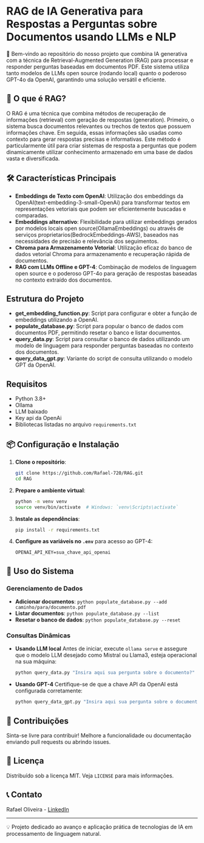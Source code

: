 # RAG de IA Generativa para Respostas a Perguntas sobre Documentos usando LLMs e NLP

🚀 Bem-vindo ao repositório do nosso projeto que combina IA generativa com a técnica de Retrieval-Augmented Generation (RAG) para processar e responder perguntas baseadas em documentos PDF. Este sistema utiliza tanto modelos de LLMs open source (rodando local) quanto o poderoso GPT-4o da OpenAI, garantindo uma solução versátil e eficiente.

## 🌟 O que é RAG?

O RAG é uma técnica que combina métodos de recuperação de informações (retrieval) com geração de respostas (generation). Primeiro, o sistema busca documentos relevantes ou trechos de textos que possuem informações chave. Em seguida, essas informações são usadas como contexto para gerar respostas precisas e informativas. Este método é particularmente útil para criar sistemas de resposta a perguntas que podem dinamicamente utilizar conhecimento armazenado em uma base de dados vasta e diversificada.

## 🛠️ Características Principais

- **Embeddings de Texto com OpenAI**: Utilização dos embeddings da OpenAI(text-embedding-3-small-OpenAi) para transformar textos em representações vetoriais que podem ser eficientemente buscadas e comparadas.
- **Embeddings alternativo**: Flexibilidade para utilizar embeddings gerados por modelos locais open source(OllamaEmbeddings) ou através de serviços proprietarios(BedrockEmbeddings-AWS), baseados nas necessidades de precisão e relevância dos seguimentos.
- **Chroma para Armazenamento Vetorial**: Utilização eficaz do banco de dados vetorial Chroma para armazenamento e recuperação rápida de documentos.
- **RAG com LLMs Offline e GPT-4**: Combinação de modelos de linguagem open source e o poderoso GPT-4o para geração de respostas baseadas no contexto extraído dos documentos.

## Estrutura do Projeto

- **get_embedding_function.py**: Script para configurar e obter a função de embeddings utilizando a OpenAI.
- **populate_database.py**: Script para popular o banco de dados com documentos PDF, permitindo resetar o banco e listar documentos.
- **query_data.py**: Script para consultar o banco de dados utilizando um modelo de linguagem para responder perguntas baseadas no contexto dos documentos.
- **query_data_gpt.py**: Variante do script de consulta utilizando o modelo GPT da OpenAI.

## Requisitos

- Python 3.8+
- Ollama
- LLM baixado
- Key api da OpenAi
- Bibliotecas listadas no arquivo `requirements.txt`

## 📦 Configuração e Instalação

1. **Clone o repositório**:
    ```bash
    git clone https://github.com/Rafael-720/RAG.git
    cd RAG
    ```

2. **Prepare o ambiente virtual**:
    ```bash
    python -m venv venv
    source venv/bin/activate  # Windows: `venv\Scripts\activate`
    ```

3. **Instale as dependências**:
    ```bash
    pip install -r requirements.txt
    ```

4. **Configure as variáveis no `.env`** para acesso ao GPT-4:
    ```env
    OPENAI_API_KEY=sua_chave_api_openai
    ```

## 🚀 Uso do Sistema

### Gerenciamento de Dados

- **Adicionar documentos**: `python populate_database.py --add caminho/para/documento.pdf`
- **Listar documentos**: `python populate_database.py --list`
- **Resetar o banco de dados**: `python populate_database.py --reset`

### Consultas Dinâmicas

- **Usando LLM local** Antes de iniciar, execute `ollama serve` e assegure que o modelo LLM desejado como Mistral ou Llama3, esteja operacional na sua máquina:
    ```bash
    python query_data.py "Insira aqui sua pergunta sobre o documento?"
    ```

- **Usando GPT-4** Certifique-se de que a chave API da OpenAI está configurada corretamente:
    ```bash
    python query_data_gpt.py "Insira aqui sua pergunta sobre o documento"
    ```

## 🤝 Contribuições

Sinta-se livre para contribuir! Melhore a funcionalidade ou documentação enviando pull requests ou abrindo issues.

## 📄 Licença

Distribuído sob a licença MIT. Veja `LICENSE` para mais informações.

## 📞 Contato

Rafael Oliveira - [LinkedIn](https://linkedin.com/in/rafael-oliveira720)

---

💡 Projeto dedicado ao avanço e aplicação prática de tecnologias de IA em processamento de linguagem natural.
